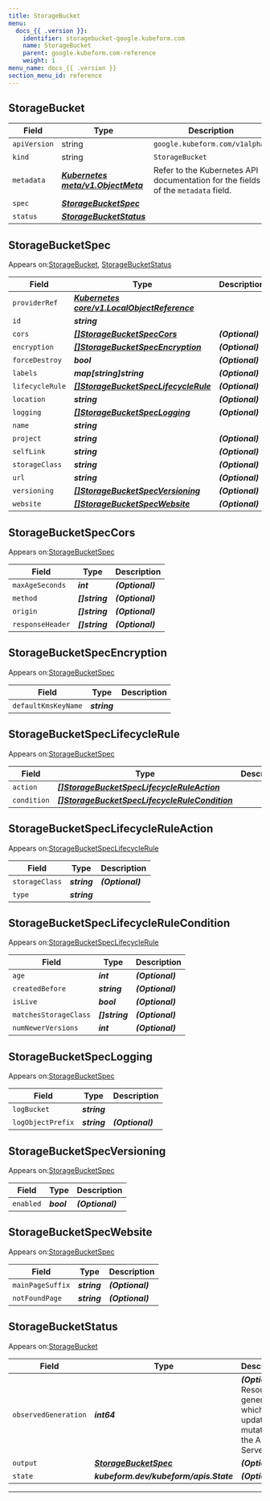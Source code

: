```yaml
---
title: StorageBucket
menu:
  docs_{{ .version }}:
    identifier: storagebucket-google.kubeform.com
    name: StorageBucket
    parent: google.kubeform.com-reference
    weight: 1
menu_name: docs_{{ .version }}
section_menu_id: reference
---
```


## StorageBucket
| Field | Type | Description |
| ------ | ----- | ----------- |
| `apiVersion` | string | `google.kubeform.com/v1alpha1` |
|    `kind` | string | `StorageBucket` |
| `metadata` | ***[Kubernetes meta/v1.ObjectMeta](https://kubernetes.io/docs/reference/generated/kubernetes-api/v1.13/#objectmeta-v1-meta)***|Refer to the Kubernetes API documentation for the fields of the `metadata` field.|
| `spec` | ***[StorageBucketSpec](#StorageBucketSpec)***||
| `status` | ***[StorageBucketStatus](#StorageBucketStatus)***||
## StorageBucketSpec

Appears on:[StorageBucket](#StorageBucket), [StorageBucketStatus](#StorageBucketStatus)

| Field | Type | Description |
| ------ | ----- | ----------- |
| `providerRef` | ***[Kubernetes core/v1.LocalObjectReference](https://kubernetes.io/docs/reference/generated/kubernetes-api/v1.13/#localobjectreference-v1-core)***||
| `id` | ***string***||
| `cors` | ***[[]StorageBucketSpecCors](#StorageBucketSpecCors)***| ***(Optional)*** |
| `encryption` | ***[[]StorageBucketSpecEncryption](#StorageBucketSpecEncryption)***| ***(Optional)*** |
| `forceDestroy` | ***bool***| ***(Optional)*** |
| `labels` | ***map[string]string***| ***(Optional)*** |
| `lifecycleRule` | ***[[]StorageBucketSpecLifecycleRule](#StorageBucketSpecLifecycleRule)***| ***(Optional)*** |
| `location` | ***string***| ***(Optional)*** |
| `logging` | ***[[]StorageBucketSpecLogging](#StorageBucketSpecLogging)***| ***(Optional)*** |
| `name` | ***string***||
| `project` | ***string***| ***(Optional)*** |
| `selfLink` | ***string***| ***(Optional)*** |
| `storageClass` | ***string***| ***(Optional)*** |
| `url` | ***string***| ***(Optional)*** |
| `versioning` | ***[[]StorageBucketSpecVersioning](#StorageBucketSpecVersioning)***| ***(Optional)*** |
| `website` | ***[[]StorageBucketSpecWebsite](#StorageBucketSpecWebsite)***| ***(Optional)*** |
## StorageBucketSpecCors

Appears on:[StorageBucketSpec](#StorageBucketSpec)

| Field | Type | Description |
| ------ | ----- | ----------- |
| `maxAgeSeconds` | ***int***| ***(Optional)*** |
| `method` | ***[]string***| ***(Optional)*** |
| `origin` | ***[]string***| ***(Optional)*** |
| `responseHeader` | ***[]string***| ***(Optional)*** |
## StorageBucketSpecEncryption

Appears on:[StorageBucketSpec](#StorageBucketSpec)

| Field | Type | Description |
| ------ | ----- | ----------- |
| `defaultKmsKeyName` | ***string***||
## StorageBucketSpecLifecycleRule

Appears on:[StorageBucketSpec](#StorageBucketSpec)

| Field | Type | Description |
| ------ | ----- | ----------- |
| `action` | ***[[]StorageBucketSpecLifecycleRuleAction](#StorageBucketSpecLifecycleRuleAction)***||
| `condition` | ***[[]StorageBucketSpecLifecycleRuleCondition](#StorageBucketSpecLifecycleRuleCondition)***||
## StorageBucketSpecLifecycleRuleAction

Appears on:[StorageBucketSpecLifecycleRule](#StorageBucketSpecLifecycleRule)

| Field | Type | Description |
| ------ | ----- | ----------- |
| `storageClass` | ***string***| ***(Optional)*** |
| `type` | ***string***||
## StorageBucketSpecLifecycleRuleCondition

Appears on:[StorageBucketSpecLifecycleRule](#StorageBucketSpecLifecycleRule)

| Field | Type | Description |
| ------ | ----- | ----------- |
| `age` | ***int***| ***(Optional)*** |
| `createdBefore` | ***string***| ***(Optional)*** |
| `isLive` | ***bool***| ***(Optional)*** |
| `matchesStorageClass` | ***[]string***| ***(Optional)*** |
| `numNewerVersions` | ***int***| ***(Optional)*** |
## StorageBucketSpecLogging

Appears on:[StorageBucketSpec](#StorageBucketSpec)

| Field | Type | Description |
| ------ | ----- | ----------- |
| `logBucket` | ***string***||
| `logObjectPrefix` | ***string***| ***(Optional)*** |
## StorageBucketSpecVersioning

Appears on:[StorageBucketSpec](#StorageBucketSpec)

| Field | Type | Description |
| ------ | ----- | ----------- |
| `enabled` | ***bool***| ***(Optional)*** |
## StorageBucketSpecWebsite

Appears on:[StorageBucketSpec](#StorageBucketSpec)

| Field | Type | Description |
| ------ | ----- | ----------- |
| `mainPageSuffix` | ***string***| ***(Optional)*** |
| `notFoundPage` | ***string***| ***(Optional)*** |
## StorageBucketStatus

Appears on:[StorageBucket](#StorageBucket)

| Field | Type | Description |
| ------ | ----- | ----------- |
| `observedGeneration` | ***int64***| ***(Optional)*** Resource generation, which is updated on mutation by the API Server.|
| `output` | ***[StorageBucketSpec](#StorageBucketSpec)***| ***(Optional)*** |
| `state` | ***kubeform.dev/kubeform/apis.State***| ***(Optional)*** |
---
